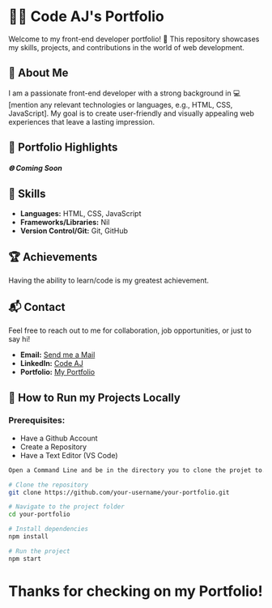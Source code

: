 # 👩‍💻 Code AJ's Portfolio

Welcome to my front-end developer portfolio! 🚀 This repository showcases my skills, projects, and contributions in the world of web development.

## 🌟 About Me

I am a passionate front-end developer with a strong background in 💻 [mention any relevant technologies or languages, e.g., HTML, CSS, JavaScript]. My goal is to create user-friendly and visually appealing web experiences that leave a lasting impression.

## 🚀 Portfolio Highlights

##### 🌐 Coming Soon

## 🔧 Skills

- **Languages:** HTML, CSS, JavaScript
- **Frameworks/Libraries:** Nil
- **Version Control/Git:** Git, GitHub

## 🏆 Achievements

Having the ability to learn/code is my greatest achievement.

## 📬 Contact

Feel free to reach out to me for collaboration, job opportunities, or just to say hi!

- **Email:** <a href="mailto: codeaj001@gmail.com">Send me a Mail</a>
- **LinkedIn:** <a href="https://linkedin.com/in/code-aj">Code AJ</a>
- **Portfolio:** <a href="https://codeaj001.github.io/code.github.io">My Portfolio</a>

## 🚀 How to Run my Projects Locally

### Prerequisites:

- Have a Github Account
- Create a Repository
- Have a Text Editor (VS Code)

```bash
Open a Command Line and be in the directory you to clone the projet to.

# Clone the repository
git clone https://github.com/your-username/your-portfolio.git

# Navigate to the project folder
cd your-portfolio

# Install dependencies
npm install

# Run the project
npm start
```

# Thanks for checking on my Portfolio!
